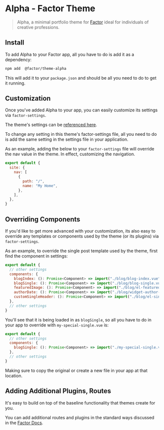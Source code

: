 # Alpha - Factor Theme

> Alpha, a minimal portfolio theme for [Factor](https://factor.dev/) ideal for individuals of creative professions.

## Install

To add Alpha to your Factor app, all you have to do is add it as a dependency:

```bash
npm add  @factor/theme-alpha
```

This will add it to your `package.json` and should be all you need to do to get it running.

## Customization

Once you've added Alpha to your app, you can easily customize its settings via `factor-settings`.

The theme's settings can be [referenced here](https://github.com/fiction-com/factor/blob/development/%40themes/theme-alpha/src/factor-settings.ts).

To change any setting in this theme's factor-settings file, all you need to do is add the same setting in the settings file in your application.

As an example, adding the below to your `factor-settings` file will override the nav value in the theme. In effect, customizing the navigation.

```js
export default {
  site: {
    nav: [
      {
        path: "/",
        name: "My Home",
      },
    ],
  },
}
```

## Overriding Components

If you'd like to get more advanced with your customization, its also easy to override any templates or components used by the theme (or its plugins) via `factor-settings`.

As an example, to override the single post template used by the theme, first find the component in settings:

```js
export default {
  // other settings
  components: {
    blogIndex: (): Promise<Component> => import("./blog/blog-index.vue"),
    blogSingle: (): Promise<Component> => import("./blog/blog-single.vue"),
    featuredImage: (): Promise<Component> => import("./blog/el-featured-image.vue"),
    authorDate: (): Promise<Component> => import("./blog/widget-author-date.vue"),
    customSingleHeader: (): Promise<Component> => import("./blog/el-single-header.vue"),
  },
  // other settings
}
```

You'll see that it is being loaded in as `blogSingle`, so all you have to do in your app to override with `my-special-single.vue` is:

```js
export default {
  // other settings
  components: {
    blogSingle: (): Promise<Component> => import("./my-special-single.vue"),
  },
  // other settings
}
```

Making sure to copy the original or create a new file in your app at that location.

## Adding Additional Plugins, Routes

It's easy to build on top of the baseline functionality that themes create for you.

You can add additional routes and plugins in the standard ways discussed in the [Factor Docs](https://factor.dev/docs).

